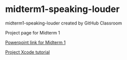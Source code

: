 # midterm1-speaking-louder
midterm1-speaking-louder created by GitHub Classroom

Project page for Midterm 1

[Powerpoint link for Midterm 1](https://docs.google.com/presentation/d/1Q1iK3Jz-jqo_hGz1zO9mjCjVdTYnP_4eM3zrn9tMMVg/edit?usp=sharing)

[Project Xcode tutorial](https://www.raywenderlich.com/5470-geofencing-with-core-location-getting-started)
